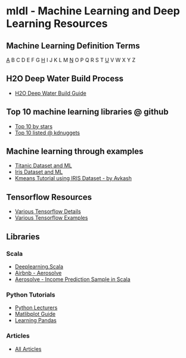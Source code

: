 # mldl - Machine Learning and Deep Learning Resources #

## Machine Learning Definition Terms ##
[A](https://github.com/Avkash/mldl/blob/master/pages/def_a.md) B C D E F G [H](https://github.com/Avkash/mldl/blob/master/pages/def_h.md) I J K L M [N](https://github.com/Avkash/mldl/blob/master/pages/def_n.md) O P Q R S T [U](https://github.com/Avkash/mldl/blob/master/pages/def_u.md) V W X Y Z

## H2O Deep Water Build Process ##
 - [H2O Deep Water Build Guide](https://github.com/Avkash/mldl/blob/master/h2o_deepwater_build.md)

## Top 10 machine learning libraries @ github ##
 - [Top 10 by stars](https://github.com/search?o=desc&q=Machine+Learning&s=stars&type=Repositories&utf8=%E2%9C%93) 
 - [Top 10 listed @ kdnuggets](http://www.kdnuggets.com/2015/12/top-10-machine-learning-github.html)

## Machine learning through examples ##
 - [Titanic Dataset and ML](https://github.com/Avkash/mldl/blob/master/titanic.md)
 - [Iris Dataset and ML](https://github.com/rhiever/Data-Analysis-and-Machine-Learning-Projects/blob/master/example-data-science-notebook/Example%20Machine%20Learning%20Notebook.ipynb)
 - [Kmeans Tutorial using IRIS Dataset - by Avkash](https://github.com/Avkash/mldl/blob/master/notebook/Kmeans%2B%2B-%2Bend%2Bto%2Bend%2Btutorial.ipynb)
 
## Tensorflow Resources ##
 - [Various Tensorflow Details](https://github.com/Avkash/mldl/blob/master/pages/tf_home.md)
 - [Various Tensorflow Examples](https://github.com/Avkash/mldl/blob/master/pages/tf_examples.md)

## Libraries ##
### Scala ### 
  - [Deeplearning.Scala](https://github.com/ThoughtWorksInc/DeepLearning.scala)
  - [Airbnb - Aerosolve](https://github.com/airbnb/aerosolve)
  - [Aerosolve - Income Prediction Sample in Scala](https://github.com/airbnb/aerosolve/tree/master/demo/income_prediction)
  
### Python Tutorials ###
  - [Python Lecturers](http://nbviewer.jupyter.org/github/jrjohansson/scientific-python-lectures/tree/master/)
  - [Matlibplot Guide](http://nbviewer.jupyter.org/github/jrjohansson/scientific-python-lectures/blob/master/Lecture-4-Matplotlib.ipynb)
  - [Learning Pandas](https://bitbucket.org/hrojas/learn-pandas)
  
### Articles ###
  - [All Articles]()
